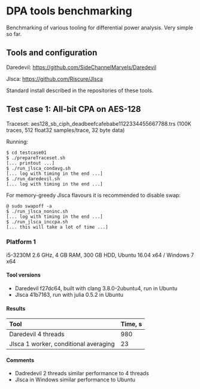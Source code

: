 # DPA tools benchmarking

Benchmarking of various tooling for differential power analysis. Very simple so far.

## Tools and configuration

Daredevil: https://github.com/SideChannelMarvels/Daredevil

Jlsca: https://github.com/Riscure/Jlsca

Standard install described in the repositories of these tools.

## Test case 1: All-bit CPA on AES-128

Traceset: aes128_sb_ciph_deadbeefcafebabe1122334455667788.trs (100K traces, 512 float32 samples/trace, 32 byte data)

Running:

    $ cd testcase01
    $ ./prepareTraceset.sh
    [... printout ...]
    $ ./run_jlsca_condavg.sh
    [... log with timing in the end ...]
    $ ./run_daredevil.sh
    [... log with timing in the end ...]

For memory-greedy Jlsca flavours it is recommended to disable swap:

    @ sudo swapoff -a
    $ ./run_jlsca_noninc.sh
    [... log with timing in the end ...]
    $ ./run_jlsca_inccpa.sh
    [... this will take a lot of time ...]

### Platform 1

i5-3230M 2.6 GHz, 4 GB RAM, 300 GB HDD, Ubuntu 16.04 x64 / Windows 7 x64

#### Tool versions
* Daredevil f27dc64, built with clang 3.8.0-2ubuntu4, run in Ubuntu
* Jlsca 41b7163, run with julia 0.5.2 in Ubuntu

#### Results

| Tool                                        | Time, s |
|:------------------------------------------- |:------- |
| Daredevil 4 threads                         | 980     |
| Jlsca 1 worker, conditional averaging       | 23      |

#### Comments
* Dadredevil 2 threads similar performance to 4 threads
* Jlsca in Windows similar performance to Ubuntu